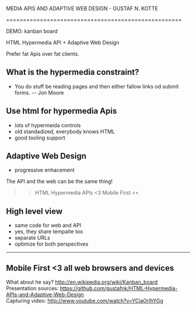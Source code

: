 MEDIA APIS AND ADAPTIVE WEB DESIGN - GUSTAF N. KOTTE

====================================================

DEMO: kanban board

HTML Hypermedia API + Adaptive Web Design

Prefer fat Apis over fat clients.

What is the hypermedia constraint?
----------------------------------

- You do stuff be reading pages and then either fallow links od submit
forms. -- Jon Moore

Use html for hypermedia Apis
----------------------------

- lots of hypermeida controls
- old standadized, everybody knows HTML
- good tooling support


Adaptive Web Design
-------------------

- progressive enhacement

The API and the web can be the same thing!
>> HTML Hypermedia APIs <3 Mobile First <<

High level view
---------------

- same code for web and API
- yes, they share tempalte too
- separate URLs
- optimize for both perspectives

--------------------------------------------
Mobile First <3 all web browsers and devices
--------------------------------------------

What about he say? http://en.wikipedia.org/wiki/Kanban_board <br />
Presentation sources:
https://github.com/gustafnk/HTML-Hypermedia-APIs-and-Adaptive-Web-Design
<br />
Capturing video: http://www.youtube.com/watch?v=YCjaOrIhYGg

